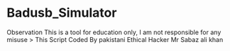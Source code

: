 # Badusb_Simulator
Observation This is a tool for education only, I am not responsible for any misuse > This Script Coded By pakistani Ethical Hacker Mr Sabaz ali khan
